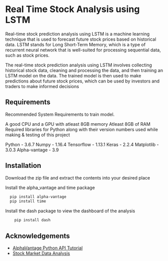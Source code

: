 
# Real Time Stock Analysis using LSTM

Real-time stock prediction analysis using LSTM is a machine learning technique that is used to forecast future stock prices based on historical data. LSTM stands for Long Short-Term Memory, which is a type of recurrent neural network that is well-suited for processing sequential data, such as stock prices.

The real-time stock prediction analysis using LSTM involves collecting historical stock data, cleaning and processing the data, and then training an LSTM model on the data. The trained model is then used to make predictions about future stock prices, which can be used by investors and traders to make informed decisions

## Requirements

Recommended System Requirements to train model.

A good CPU and a GPU with atleast 8GB memory
Atleast 8GB of RAM
Required libraries for Python along with their version numbers used while making & testing of this project

Python - 3.6.7
Numpy - 1.16.4
Tensorflow - 1.13.1
Keras - 2.2.4
Matplotlib - 3.0.3
Alpha-vantage - 3.9

## Installation

Download the zip file and extract the contents into your desired place

Install the alpha_vantage and time package

```bash
  pip install alpha-vantage
  pip install time
```

Install the dash package to view the dashboard of the analysis

```bash
    pip install dash
```
    
## Acknowledgements

 - [AlphaVantage Python API Tutorial](https://analyzingalpha.com/alpha-vantage-api-python-tutorial)
 - [Stock Market Data Analysis](https://www.kaggle.com/code/dhimananubhav/stock-market-data-analysis-with-python)


